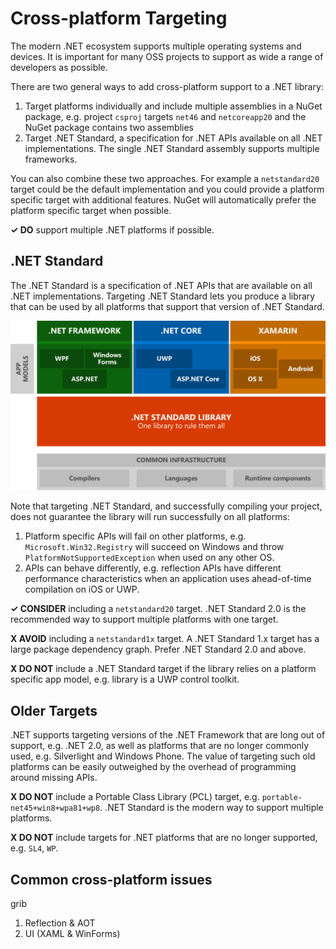 # Cross-platform Targeting

The modern .NET ecosystem supports multiple operating systems and devices. It is important for many OSS projects to support as wide a range of developers as possible.

There are two general ways to add cross-platform support to a .NET library:

1. Target platforms individually and include multiple assemblies in a NuGet package, e.g. project `csproj` targets `net46` and `netcoreapp20` and the NuGet package contains two assemblies
2. Target .NET Standard, a specification for .NET APIs available on all .NET implementations. The single .NET Standard assembly supports multiple frameworks.

You can also combine these two approaches. For example a `netstandard20` target could be the default implementation and you could provide a platform specific target with additional features. NuGet will automatically prefer the platform specific target when possible.

**✓ DO** support multiple .NET platforms if possible.

## .NET Standard

The .NET Standard is a specification of .NET APIs that are available on all .NET implementations. Targeting .NET Standard lets you produce a library that can be used by all platforms that support that version of .NET Standard.

![.NET Standard](./images/platforms-netstandard.png ".NET Standard")

Note that targeting .NET Standard, and successfully compiling your project, does not guarantee the library will run successfully on all platforms:

1. Platform specific APIs will fail on other platforms, e.g. `Microsoft.Win32.Registry` will succeed on Windows and throw `PlatformNotSupportedException` when used on any other OS.
2. APIs can behave differently, e.g. reflection APIs have different performance characteristics when an application uses ahead-of-time compilation on iOS or UWP.

**✓ CONSIDER** including a `netstandard20` target. .NET Standard 2.0 is the recommended way to support multiple platforms with one target.

**X AVOID** including a `netstandard1x` target. A .NET Standard 1.x target has a large package dependency graph. Prefer .NET Standard 2.0 and above.

**X DO NOT** include a .NET Standard target if the library relies on a platform specific app model, e.g. library is a UWP control toolkit.

## Older Targets

.NET supports targeting versions of the .NET Framework that are long out of support, e.g. .NET 2.0, as well as platforms that are no longer commonly used, e.g. Silverlight and Windows Phone. The value of targeting such old platforms can be easily outweighed by the overhead of programming around missing APIs.

**X DO NOT** include a Portable Class Library (PCL) target, e.g. `portable-net45+win8+wpa81+wp8`. .NET Standard is the modern way to support multiple platforms.

**X DO NOT** include targets for .NET platforms that are no longer supported, e.g. `SL4`, `WP`.

## Common cross-platform issues

grib

1. Reflection & AOT
2. UI (XAML & WinForms)